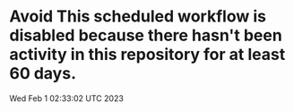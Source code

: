 # Avoid This scheduled workflow is disabled because there hasn't been activity in this repository for at least 60 days.
Wed Feb  1 02:33:02 UTC 2023
